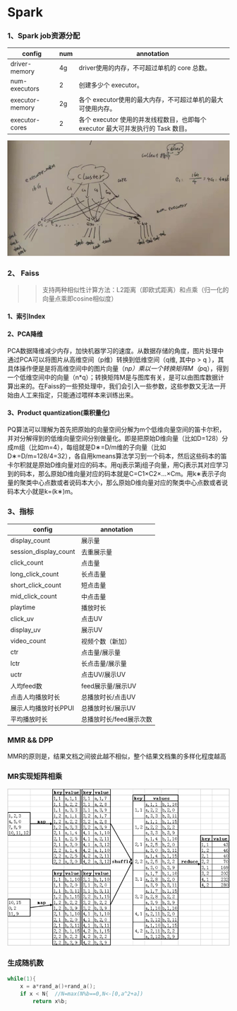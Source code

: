 # Spark
### 1、Spark job资源分配

|config|num|annotation|
|--------|--------|--------|
|driver-memory	|4g	|driver使用的内存，不可超过单机的 core 总数。
|num-executors	|2 |创建多少个 executor。
|executor-memory	|2g	|各个 executor使用的最大内存，不可超过单机的最大可使用内存。
|executor-cores	|2	|各个 executor 使用的并发线程数目，也即每个 executor 最大可并发执行的 Task 数目。
![avatar](img/cluster.jpg)
### 2、 Faiss
>>支持两种相似性计算方法：L2距离（即欧式距离）和点乘（归一化的向量点乘即cosine相似度）

#### 1、索引Index

#### 2、PCA降维
PCA数据降维减少内存，加快机器学习的速度。从数据存储的角度，图片处理中通过PCA可以将图片从高维空间（p维）转换到低维空间（q维, 其中p > q ），其具体操作便是是将高维空间中的图片向量（n*p）乘以一个转换矩阵M（p*q），得到一个低维空间中的向量（n*q）；转换矩阵M是与图库有关，是可以由图库数据计算出来的。在Faiss的一些预处理中，我们会引入一些参数，这些参数又无法一开始由人工来指定，只能通过喂样本来训练出来。

#### 3、Product quantization(乘积量化)
 PQ算法可以理解为首先把原始的向量空间分解为m个低维向量空间的笛卡尔积，并对分解得到的低维向量空间分别做量化。即是把原始D维向量（比如D=128）分成m组（比如m=4），每组就是D∗=D/m维的子向量（比如D∗=D/m=128/4=32），各自用kmeans算法学习到一个码本，然后这些码本的笛卡尔积就是原始D维向量对应的码本。用qj表示第j组子向量，用Cj表示其对应学习到的码本，那么原始D维向量对应的码本就是C=C1×C2×…×Cm。用k∗表示子向量的聚类中心点数或者说码本大小，那么原始D维向量对应的聚类中心点数或者说码本大小就是k=(k∗)m。


### 3、指标
|config|annotation|
|--------|--------|
display_count |  展示量
session_display_count  | 去重展示量
click_count   |	点击量
long_click_count|长点击量
short_click_count|短点击量
mid_click_count |中点击量
playtime | 播放时长
click_uv| 点击UV
display_uv | 展示UV
video_count	| 视频个数（新加）
ctr	 | 点击量/展示量
lctr	 | 长点击量/展示量
uctr | 	点击UV/展示UV
人均feed数	 | feed展示量/展示UV
点击人均播放时长 | 	总播放时长/点击UV
展示人均播放时长PPUI | 	总播放时长/展示UV
平均播放时长	 | 总播放时长/feed展示次数

### MMR && DPP

MMR的原则是，结果文档之间彼此越不相似，整个结果文档集的多样化程度越高

### MR实现矩阵相乘

![avatar](img/MRMatrix.png)

### 生成随机数
```cpp
while(1){
    x = a*rand_a()+rand_a();
    if x < N{  //N=max(N%b==0,N<-[0,a^2+a])
        return x%b;
```